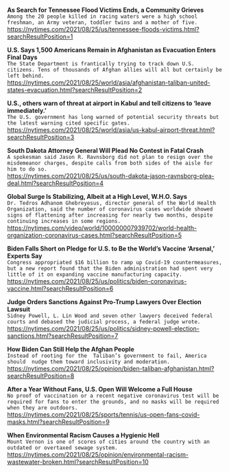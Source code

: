 **As Search for Tennessee Flood Victims Ends, a Community Grieves**\
`Among the 20 people killed in racing waters were a high school freshman, an Army veteran, toddler twins and a mother of five.`\
https://nytimes.com/2021/08/25/us/tennessee-floods-victims.html?searchResultPosition=1

**U.S. Says 1,500 Americans Remain in Afghanistan as Evacuation Enters Final Days**\
`The State Department is frantically trying to track down U.S. citizens. Tens of thousands of Afghan allies will all but certainly be left behind.`\
https://nytimes.com/2021/08/25/world/asia/afghanistan-taliban-united-states-evacuation.html?searchResultPosition=2

**U.S., others warn of threat at airport in Kabul and tell citizens to ‘leave immediately.’**\
`The U.S. government has long warned of potential security threats but the latest warning cited specific gates.`\
https://nytimes.com/2021/08/25/world/asia/us-kabul-airport-threat.html?searchResultPosition=3

**South Dakota Attorney General Will Plead No Contest in Fatal Crash**\
`A spokesman said Jason R. Ravnsborg did not plan to resign over the misdemeanor charges, despite calls from both sides of the aisle for him to do so.`\
https://nytimes.com/2021/08/25/us/south-dakota-jason-ravnsborg-plea-deal.html?searchResultPosition=4

**Global Surge Is Stabilizing, Albeit at a High Level, W.H.O. Says**\
`Dr. Tedros Adhanom Ghebreyesus, director general of the World Health Organization, said the number of coronavirus cases worldwide showed signs of flattening after increasing for nearly two months, despite continuing increases in some regions.`\
https://nytimes.com/video/world/100000007939702/world-health-organization-coronavirus-cases.html?searchResultPosition=5

**Biden Falls Short on Pledge for U.S. to Be the World’s Vaccine ‘Arsenal,’ Experts Say**\
`Congress appropriated $16 billion to ramp up Covid-19 countermeasures, but a new report found that the Biden administration had spent very little of it on expanding vaccine manufacturing capacity.`\
https://nytimes.com/2021/08/25/us/politics/biden-coronavirus-vaccine.html?searchResultPosition=6

**Judge Orders Sanctions Against Pro-Trump Lawyers Over Election Lawsuit**\
`Sidney Powell, L. Lin Wood and seven other lawyers deceived federal courts and debased the judicial process, a federal judge wrote.`\
https://nytimes.com/2021/08/25/us/politics/sidney-powell-election-sanctions.html?searchResultPosition=7

**How Biden Can Still Help the Afghan People**\
`Instead of rooting for the  Taliban’s government to fail, America should  nudge them toward inclusivity and moderation.`\
https://nytimes.com/2021/08/25/opinion/biden-taliban-afghanistan.html?searchResultPosition=8

**After a Year Without Fans, U.S. Open Will Welcome a Full House**\
`No proof of vaccination or a recent negative coronavirus test will be required for fans to enter the grounds, and no masks will be required when they are outdoors.`\
https://nytimes.com/2021/08/25/sports/tennis/us-open-fans-covid-masks.html?searchResultPosition=9

**When Environmental Racism Causes a Hygienic Hell**\
`Mount Vernon is one of scores of cities around the country with an outdated or overtaxed sewage system.`\
https://nytimes.com/2021/08/25/opinion/environmental-racism-wastewater-broken.html?searchResultPosition=10


